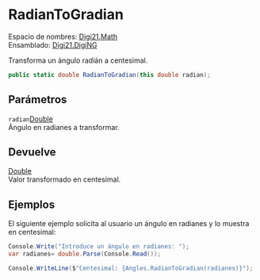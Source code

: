 # RadianToGradian

Espacio de nombres: [Digi21.Math](../../../)  
Ensamblado: [Digi21.DigiNG](../../../../)

Transforma un ángulo radián a centesimal.

```csharp
public static double RadianToGradian(this double radian);
```

## Parámetros

`radian`[Double](https://docs.microsoft.com/en-us/dotnet/api/system.double?view=net-5.0)  
Ángulo en radianes a transformar.

## Devuelve

[Double](https://docs.microsoft.com/en-us/dotnet/api/system.double?view=net-5.0)  
Valor transformado en centesimal.

## Ejemplos

El siguiente ejemplo solicita al usuario un ángulo en radianes y lo muestra en centesimal:

```csharp
Console.Write("Introduce un ángulo en radianes: ");
var radianes= double.Parse(Console.Read());

Console.WriteLine($"Centesimal: {Angles.RadianToGradian(radianes)}");
```

